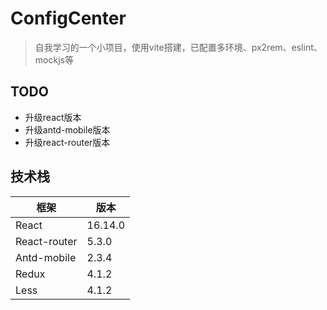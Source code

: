 # ConfigCenter

> 自我学习的一个小项目，使用vite搭建，已配置多环境、px2rem、eslint、mockjs等

## TODO

- 升级react版本
- 升级antd-mobile版本
- 升级react-router版本

## 技术栈

| 框架         | 版本    |
| ------------ | ------- |
| React        | 16.14.0 |
| React-router | 5.3.0   |
| Antd-mobile  | 2.3.4   |
| Redux        | 4.1.2   |
| Less         | 4.1.2   |